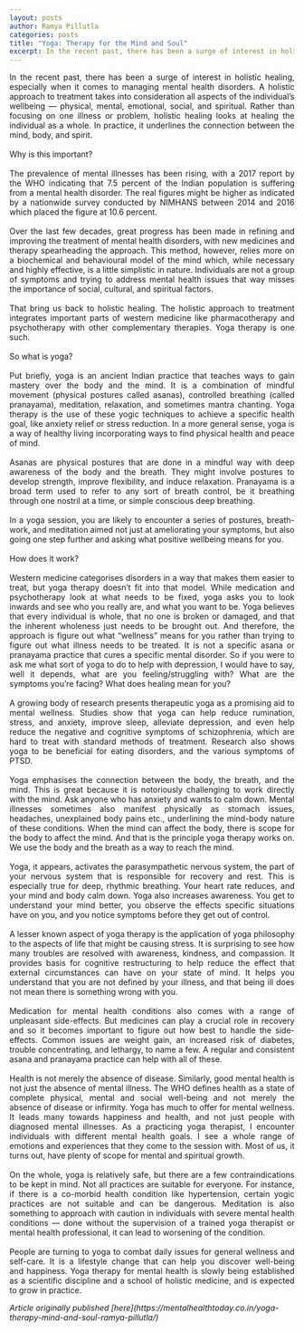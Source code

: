 ```yaml
---
layout: posts
author: Ramya Pillutla
categories: posts
title: "Yoga: Therapy for the Mind and Soul"
excerpt: In the recent past, there has been a surge of interest in holistic healing to manage mental health disorders. What role does yoga play in mental wellness?
---
```

<p style="text-align: justify;">
In the recent past, there has been a surge of interest in holistic healing, especially when it comes to managing mental health disorders. A holistic approach to treatment takes into consideration all aspects of the individual’s wellbeing — physical, mental, emotional, social, and spiritual. Rather than focusing on one illness or problem, holistic healing looks at healing the individual as a whole. In practice, it underlines the connection between the mind, body, and spirit.
<br><br>
Why is this important?
<br><br>
The prevalence of mental illnesses has been rising, with a 2017 report by the WHO indicating that 7.5 percent of the Indian population is suffering from a mental health disorder. The real figures might be higher as indicated by a nationwide survey conducted by NIMHANS between 2014 and 2016 which placed the figure at 10.6 percent.
<br><br>
Over the last few decades, great progress has been made in refining and improving the treatment of mental health disorders, with new medicines and therapy spearheading the approach. This method, however, relies more on a biochemical and behavioural model of the mind which, while necessary and highly effective, is a little simplistic in nature. Individuals are not a group of symptoms and trying to address mental health issues that way misses the importance of social, cultural, and spiritual factors.
<br><br>
That bring us back to holistic healing. The holistic approach to treatment integrates important parts of western medicine like pharmacotherapy and psychotherapy with other complementary therapies. Yoga therapy is one such.
<br><br>
So what is yoga?
<br><br>
Put briefly, yoga is an ancient Indian practice that teaches ways to gain mastery over the body and the mind. It is a combination of mindful movement (physical postures called asanas), controlled breathing (called pranayama), meditation, relaxation, and sometimes mantra chanting. Yoga therapy is the use of these yogic techniques to achieve a specific health goal, like anxiety relief or stress reduction. In a more general sense, yoga is a way of healthy living incorporating ways to find physical health and peace of mind.
<br><br>
Asanas are physical postures that are done in a mindful way with deep awareness of the body and the breath. They might involve postures to develop strength, improve flexibility, and induce relaxation. Pranayama is a broad term used to refer to any sort of breath control, be it breathing through one nostril at a time, or simple conscious deep breathing.
<br><br>
In a yoga session, you are likely to encounter a series of postures, breath-work, and meditation aimed not just at ameliorating your symptoms, but also going one step further and asking what positive wellbeing means for you.
<br><br>
How does it work?
<br><br>
Western medicine categorises disorders in a way that makes them easier to treat, but yoga therapy doesn’t fit into that model. While medication and psychotherapy look at what needs to be fixed, yoga asks you to look inwards and see who you really are, and what you want to be. Yoga believes that every individual is whole, that no one is broken or damaged, and that the inherent wholeness just needs to be brought out. And therefore, the approach is figure out what “wellness” means for you rather than trying to figure out what illness needs to be treated. It is not a specific asana or pranayama practice that cures a specific mental disorder. So if you were to ask me what sort of yoga to do to help with depression, I would have to say, well it depends, what are you feeling/struggling with? What are the symptoms you’re facing? What does healing mean for you?
<br><br>
A growing body of research presents therapeutic yoga as a promising aid to mental wellness. Studies show that yoga can help reduce rumination, stress, and anxiety, improve sleep, alleviate depression, and even help reduce the negative and cognitive symptoms of schizophrenia, which are hard to treat with standard methods of treatment. Research also shows yoga to be beneficial for eating disorders, and the various symptoms of PTSD.
<br><br>
Yoga emphasises the connection between the body, the breath, and the mind. This is great because it is notoriously challenging to work directly with the mind. Ask anyone who has anxiety and wants to calm down. Mental illnesses sometimes also manifest physically as stomach issues, headaches, unexplained body pains etc., underlining the mind-body nature of these conditions. When the mind can affect the body, there is scope for the body to affect the mind. And that is the principle yoga therapy works on. We use the body and the breath as a way to reach the mind.
<br><br>
Yoga, it appears, activates the parasympathetic nervous system, the part of your nervous system that is responsible for recovery and rest. This is especially true for deep, rhythmic breathing. Your heart rate reduces, and your mind and body calm down. Yoga also increases awareness. You get to understand your mind better, you observe the effects specific situations have on you, and you notice symptoms before they get out of control.
<br><br>
A lesser known aspect of yoga therapy is the application of yoga philosophy to the aspects of life that might be causing stress. It is surprising to see how many troubles are resolved with awareness, kindness, and compassion. It provides basis for cognitive restructuring to help reduce the effect that external circumstances can have on your state of mind. It helps you understand that you are not defined by your illness, and that being ill does not mean there is something wrong with you.
<br><br>
Medication for mental health conditions also comes with a range of unpleasant side-effects. But medicines can play a crucial role in recovery and so it becomes important to figure out how best to handle the side-effects. Common issues are weight gain, an increased risk of diabetes, trouble concentrating, and lethargy, to name a few. A regular and consistent asana and pranayama practice can help with all of these.
<br><br>
Health is not merely the absence of disease. Similarly, good mental health is not just the absence of mental illness. The WHO defines health as a state of complete physical, mental and social well-being and not merely the absence of disease or infirmity. Yoga has much to offer for mental wellness. It leads many towards happiness and health, and not just people with diagnosed mental illnesses. As a practicing yoga therapist, I encounter individuals with different mental health goals. I see a whole range of emotions and experiences that they come to the session with. Most of us, it turns out, have plenty of scope for mental and spiritual growth.
<br><br>
On the whole, yoga is relatively safe, but there are a few contraindications to be kept in mind. Not all practices are suitable for everyone. For instance, if there is a co-morbid health condition like hypertension, certain yogic practices are not suitable and can be dangerous. Meditation is also something to approach with caution in individuals with severe mental health conditions — done without the supervision of a trained yoga therapist or mental health professional, it can lead to worsening of the condition.
<br><br>
People are turning to yoga to combat daily issues for general wellness and self-care. It is a lifestyle change that can help you discover well-being and happiness. Yoga therapy for mental health is slowly being established as a scientific discipline and a school of holistic medicine, and is expected to grow in practice.
</p>
<p style="font-style:italic;">Article originally published [here](https://mentalhealthtoday.co.in/yoga-therapy-mind-and-soul-ramya-pillutla/)</p>
<br>